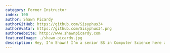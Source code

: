 ```yaml
---
category: Former Instructor
index: 100
author: Shawn Picardy
authorGitHub: https://github.com/Sisyphus34
authorAvatar: https://github.com/Sisyphus34.png
authorWebsite: http://www.shawnpicardy.com
featuredImage: ./shawn-picardy.jpg
description: Hey, I’m Shawn! I’m a senior BS in Computer Science here at Clemson.
---
```

